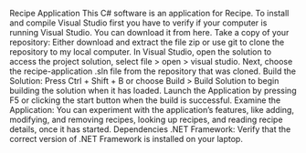 Recipe Application
This C# software is an application for Recipe.
To install and compile Visual Studio first you have to verify if your computer is running Visual Studio. You can download it from here.
Take a copy of your repository: Either download and extract the file zip or use git to clone the repository to my local computer.
In Visual Studio, open the solution to access the project solution, select file > open > visual studio. Next, choose the recipe-application .sln file from the repository that was cloned.
Build the Solution: Press Ctrl + Shift + B or choose Build > Build Solution to begin building the solution when it has loaded.
Launch the Application by pressing F5 or clicking the start button when the build is successful.
Examine the Application: You can experiment with the application’s features, like adding, modifying, and removing recipes, looking up recipes, and reading recipe details, once it has started.
Dependencies
.NET Framework: Verify that the correct version of .NET Framework is installed on your laptop.


